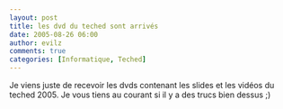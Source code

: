 ```yaml
---
layout: post
title: les dvd du teched sont arrivés
date: 2005-08-26 06:00
author: evilz
comments: true
categories: [Informatique, Teched]
---
```

Je viens juste de recevoir les dvds contenant les slides et les vidéos du teched 2005.
Je vous tiens au courant si il y a des trucs bien dessus ;)
